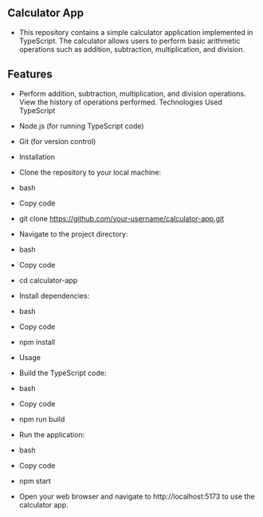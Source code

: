 ## Calculator App

- This repository contains a simple calculator application implemented in TypeScript. The calculator allows users to perform basic arithmetic operations such as addition, subtraction, multiplication, and division.

## Features

- Perform addition, subtraction, multiplication, and division operations.
  View the history of operations performed.
  Technologies Used
  TypeScript

- Node.js (for running TypeScript code)
- Git (for version control)
- Installation
- Clone the repository to your local machine:
- bash
- Copy code
- git clone https://github.com/your-username/calculator-app.git
- Navigate to the project directory:
- bash
- Copy code
- cd calculator-app
- Install dependencies:
- bash
- Copy code
- npm install
- Usage
- Build the TypeScript code:
- bash
- Copy code
- npm run build
- Run the application:
- bash
- Copy code
- npm start
- Open your web browser and navigate to http://localhost:5173 to use the calculator app.

```

```
